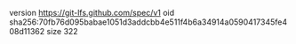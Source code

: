 version https://git-lfs.github.com/spec/v1
oid sha256:70fb76d095babae1051d3addcbb4e511f4b6a34914a0590417345fe408d11362
size 322

